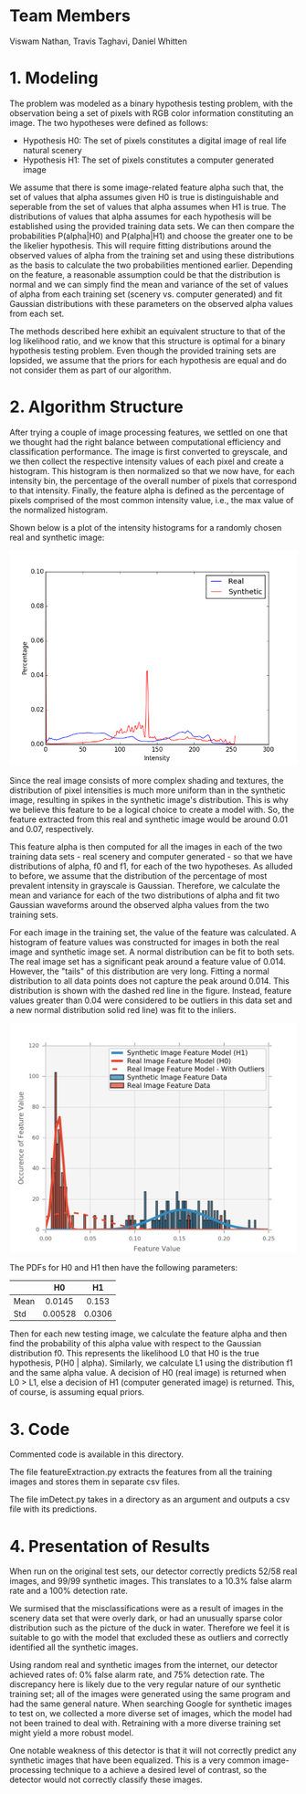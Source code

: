 # Team Members
Viswam Nathan, Travis Taghavi, Daniel Whitten

# 1. Modeling

The problem was modeled as a binary hypothesis testing problem, with the observation being a set of pixels with RGB color information constituting an image. The two hypotheses were defined as follows:

* Hypothesis H0: The set of pixels constitutes a digital image of real life natural scenery
* Hypothesis H1: The set of pixels constitutes a computer generated image

We assume that there is some image-related feature alpha such that, the set of values that alpha assumes given H0 is true is distinguishable and seperable from the set of values that alpha assumes when H1 is true. The distributions of values that alpha assumes for each hypothesis will be established using the provided training data sets. We can then compare the probabilities P(alpha|H0) and P(alpha|H1) and choose the greater one to be the likelier hypothesis. This will require fitting distributions around the observed values of alpha from the training set and using these distributions as the basis to calculate the two probabilities mentioned earlier. Depending on the feature, a reasonable assumption could be that the distribution is normal and we can simply find the mean and variance of the set of values of alpha from each training set (scenery vs. computer generated) and fit Gaussian distributions with these parameters on the observed alpha values from each set.

The methods described here exhibit an equivalent structure to that of the log likelihood ratio, and we know that this structure is optimal for a binary hypothesis testing problem. Even though the provided training sets are lopsided, we assume that the priors for each hypothesis are equal and do not consider them as part of our algorithm.

# 2. Algorithm Structure

After trying a couple of image processing features, we settled on one that we thought had the right balance between computational efficiency and classification performance. The image is first converted to greyscale, and we then collect the respective intensity values of each pixel and create a histogram. This histogram is then normalized so that we now have, for each intensity bin, the percentage of the overall number of pixels that correspond to that intensity. Finally, the feature alpha is defined as the percentage of pixels comprised of the most common intensity value, i.e., the max value of the normalized histogram.

Shown below is a plot of the intensity histograms for a randomly chosen real and synthetic image:

<img src="plots/featurehistogram.png" alt="modeled pdfs" style="width: 600px;"/>

Since the real image consists of more complex shading and textures, the distribution of pixel intensities is much more uniform than in the synthetic image, resulting in spikes in the synthetic image's distribution.
This is why we believe this feature to be a logical choice to create a model with.
So, the feature extracted from this real and synthetic image would be around 0.01 and 0.07, respectively.



This feature alpha is then computed for all the images in each of the two training data sets - real scenery and computer generated - so that we have distributions of alpha, f0 and f1, for each of the two hypotheses.
As alluded to before, we assume that the distribution of the percentage of most prevalent intensity in grayscale is Gaussian. Therefore, we calculate the mean and variance for each of the two distributions of alpha and fit two Gaussian waveforms around the observed alpha values from the two training sets.

For each image in the training set, the value of the feature was calculated.
A histogram of feature values was constructed for images in both the real image and synthetic image set.
A normal distribution can be fit to both sets.
The real image set has a significant peak around a feature value of 0.014.
However, the "tails" of this distribution are very long.
Fitting a normal distribution to all data points does not capture the peak around 0.014.
This distribution is shown with the dashed red line in the figure.
Instead, feature values greater than 0.04 were considered to be outliers in this data set and a new normal distribution solid red line) was fit to the inliers.

<img src="plots/model_distributions.png" alt="modeled pdfs" style="width: 600px;"/>

The PDFs for H0 and H1 then have the following parameters:

|         | H0           | H1  |
| ------------- |:-------------:| :-----:|
| Mean     | 0.0145 | 0.153 |
| Std     | 0.00528      |   0.0306 |

Then for each new testing image, we calculate the feature alpha and then find the probability of this alpha value with respect to the Gaussian distribution f0. This represents the likelihood L0 that H0 is the true hypothesis, P(H0 | alpha). Similarly, we calculate L1 using the distribution f1 and the same alpha value. A decision of H0 (real image) is returned when L0 > L1, else a decision of H1 (computer generated image) is returned.
This, of course, is assuming equal priors.

# 3. Code

Commented code is available in this directory. 

The file featureExtraction.py extracts the features from all the training images and stores them in separate csv files.

The file imDetect.py takes in a directory as an argument and outputs a csv file with its predictions.

# 4. Presentation of Results

When run on the original test sets, our detector correctly predicts 52/58 real images, and 99/99 synthetic images.
This translates to a 10.3% false alarm rate and a 100% detection rate.

We surmised that the misclassifications were as a result of images in the scenery data set that were overly dark, or had an unusually sparse color distribution such as the picture of the duck in water. Therefore we feel it is suitable to go with the model that excluded these as outliers and correctly identified all the synthetic images.


Using random real and synthetic images from the internet, our detector achieved rates of: 0% false alarm rate, and 75% detection rate.
The discrepancy here is likely due to the very regular nature of our synthetic training set; all of the images were generated using the same program and had the same general nature.
When searching Google for synthetic images to test on, we collected a more diverse set of images, which the model had not been trained to deal with.
Retraining with a more diverse training set might yield a more robust model.

One notable weakness of this detector is that it will not correctly predict any synthetic images that have been equalized.
This is a very common image-processing technique to a achieve a desired level of contrast, so the detector would not correctly classify these images.
